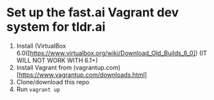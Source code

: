 # Set up the fast.ai Vagrant dev system for tldr.ai

1) Install (VirtualBox 6.0([https://www.virtualbox.org/wiki/Download_Old_Builds_6_0]) (IT WILL NOT WORK WITH 6.1+)
2) Install Vagrant from (vagrantup.com)[https://www.vagrantup.com/downloads.html] 
3) Clone/download this repo
4) Run `vagrant up`